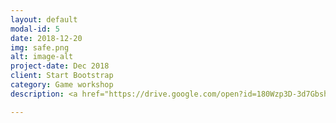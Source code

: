 ```yaml
---
layout: default
modal-id: 5
date: 2018-12-20
img: safe.png
alt: image-alt
project-date: Dec 2018
client: Start Bootstrap
category: Game workshop
description: <a href="https://drive.google.com/open?id=180Wzp3D-3d7GbshzDc6zXCmANjLfUiNK">Arts</a>. of the final project of the Programming of Digital Games

---
```

